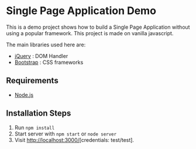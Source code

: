 # Single Page Application Demo

This is a demo project shows how to build a Single Page Application without using a popular framework. This project is made on vanilla javascript.

The main libraries used here are:

- [jQuery](https://jquery.com/) : DOM Handler
- [Bootstrap](https://getbootstrap.com/) : CSS frameworks

## Requirements

- [Node.js](http://nodejs.org/)

## Installation Steps

1. Run `npm install`
2. Start server with `npm start` or `node server`
3. Visit [http://localhost:3000/](http://localhost:3000/)[credentials: test/test].